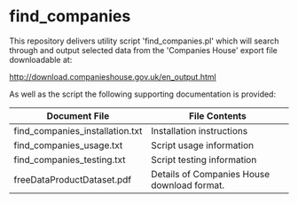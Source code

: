 # find_companies

This repository delivers utility script 'find_companies.pl' which will
search through and output selected data from the 'Companies House'
export file downloadable at:

http://download.companieshouse.gov.uk/en_output.html 

As well as the script the following supporting documentation is provided:

Document File | File Contents
------------- | -------------
find_companies_installation.txt | Installation instructions
find_companies_usage.txt | Script usage information
find_companies_testing.txt | Script testing information
freeDataProductDataset.pdf | Details of Companies House download format.

